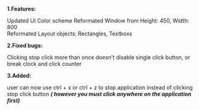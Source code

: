 **1.Features:**
            <p>Updated UI Color scheme
            Reformated Window from Height: 450, Width: 800<br />
            Reformated Layout objects: Rectangles, Textboxs</p>
	
**2.Fixed bugs:** 
            <p>Clicking stop click more than once doesn't disable single click button, or break clock and click counter</p>
	
**3.Added:**
            <p>user can now use ctrl + x or ctrl + z to stop application instead of clicking stop click button 
            ***( however you must click anywhere on the application first)***</p>
